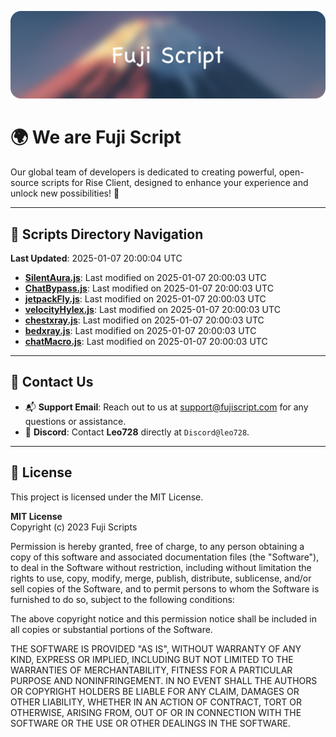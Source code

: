 ![Banner](.github/b.webp)

# 🌍 **We are Fuji Script**

Our global team of developers is dedicated to creating powerful, open-source scripts for Rise Client, designed to enhance your experience and unlock new possibilities! 🌟

---
<!-- SCRIPTS_NAVIGATION_START -->
## 📂 **Scripts Directory Navigation**

**Last Updated**: 2025-01-07 20:00:04 UTC

- **[SilentAura.js](scripts/SilentAura.js)**: Last modified on 2025-01-07 20:00:03 UTC
- **[ChatBypass.js](scripts/ChatBypass.js)**: Last modified on 2025-01-07 20:00:03 UTC
- **[jetpackFly.js](scripts/jetpackFly.js)**: Last modified on 2025-01-07 20:00:03 UTC
- **[velocityHylex.js](scripts/velocityHylex.js)**: Last modified on 2025-01-07 20:00:03 UTC
- **[chestxray.js](scripts/chestxray.js)**: Last modified on 2025-01-07 20:00:03 UTC
- **[bedxray.js](scripts/bedxray.js)**: Last modified on 2025-01-07 20:00:03 UTC
- **[chatMacro.js](scripts/chatMacro.js)**: Last modified on 2025-01-07 20:00:03 UTC

<!-- SCRIPTS_NAVIGATION_END -->

---

## 💬 **Contact Us**  
- 📬 **Support Email**: Reach out to us at [support@fujiscript.com](mailto:support@fujiscript.com) for any questions or assistance.  
- 💬 **Discord**: Contact **Leo728** directly at `Discord@leo728`.

---

## 📜 **License**

This project is licensed under the MIT License.  

**MIT License**  
Copyright (c) 2023 Fuji Scripts  

Permission is hereby granted, free of charge, to any person obtaining a copy of this software and associated documentation files (the "Software"), to deal in the Software without restriction, including without limitation the rights to use, copy, modify, merge, publish, distribute, sublicense, and/or sell copies of the Software, and to permit persons to whom the Software is furnished to do so, subject to the following conditions:  

The above copyright notice and this permission notice shall be included in all copies or substantial portions of the Software.  

THE SOFTWARE IS PROVIDED "AS IS", WITHOUT WARRANTY OF ANY KIND, EXPRESS OR IMPLIED, INCLUDING BUT NOT LIMITED TO THE WARRANTIES OF MERCHANTABILITY, FITNESS FOR A PARTICULAR PURPOSE AND NONINFRINGEMENT. IN NO EVENT SHALL THE AUTHORS OR COPYRIGHT HOLDERS BE LIABLE FOR ANY CLAIM, DAMAGES OR OTHER LIABILITY, WHETHER IN AN ACTION OF CONTRACT, TORT OR OTHERWISE, ARISING FROM, OUT OF OR IN CONNECTION WITH THE SOFTWARE OR THE USE OR OTHER DEALINGS IN THE SOFTWARE.  
